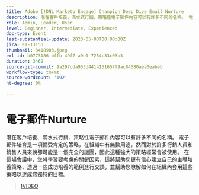 ```yaml
---
title: Adobe [!DNL Marketo Engage] Champion Deep Dive Email Nurture
description: 潛在客戶培養、滴水式行銷、策略性電子郵件內容可以有許多不同的名稱。 電子郵件培育是一項備受肯定的策略，在組織中有無數用途，然而對於許多行銷人員和銷售人員來說卻可能是一個完全的謎團，因此這種強大的策略經常會被使用。 在這場會議中，您將學習要考慮的關鍵因素，這將幫助您更有信心建立自己的主導培養策略，透過一些成功培養的範例進行交談，並幫助您瞭解如何在組織內套用這些策略以達成您獨特的目標。
role: Admin, Leader, User
level: Beginner, Intermediate, Experienced
doc-type: Event
last-substantial-update: 2023-05-03T00:00:00Z
jira: KT-13153
thumbnail: 3418903.jpeg
exl-id: b0773186-bffb-49f7-a9e1-7254c33c03b3
duration: 3462
source-git-commit: 9a297cda953d4414131657f9ac84580aea0eabeb
workflow-type: tm+mt
source-wordcount: '192'
ht-degree: 0%

---
```


# 電子郵件Nurture

潛在客戶培養、滴水式行銷、策略性電子郵件內容可以有許多不同的名稱。 電子郵件培育是一項備受肯定的策略，在組織中有無數用途，然而對於許多行銷人員和銷售人員來說卻可能是一個完全的謎團，因此這種強大的策略經常會被使用。 在這場會議中，您將學習要考慮的關鍵因素，這將幫助您更有信心建立自己的主導培養策略，透過一些成功培養的範例進行交談，並幫助您瞭解如何在組織內套用這些策略以達成您獨特的目標。

>[!VIDEO](https://video.tv.adobe.com/v/3418903/?learn=on)
